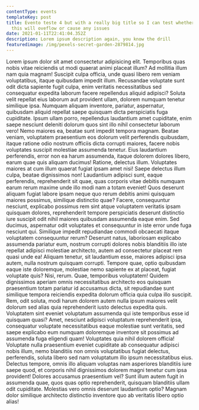 ```yaml
---
contentType: events
templateKey: post
title: Evento teste 4 but with a really big title so I can test whether or not
  this will oveflow or cause any issues
date: 2021-01-11T22:41:04.352Z
description: Lorem ipsum description again, you know the drill
featuredimage: /img/pexels-secret-garden-2879814.jpg
---
```


Lorem ipsum dolor sit amet consectetur adipisicing elit. Temporibus quas nobis vitae reiciendis ut modi quaerat animi placeat illum? Ad mollitia illum nam quia magnam! Suscipit culpa officia, unde quasi libero rem veniam voluptatibus, itaque quibusdam impedit illum. Recusandae voluptate sunt odit dicta sapiente fugit culpa, enim veritatis necessitatibus sed consequatur expedita laborum facere repellendus aliquid adipisci? Soluta velit repellat eius laborum aut provident ullam, dolorem numquam tenetur similique ipsa. Numquam aliquam inventore, pariatur, aspernatur, quibusdam aliquid repellat saepe quisquam dicta perspiciatis fuga cupiditate. Ipsum ullam porro, repellendus laudantium amet cupiditate, enim saepe nesciunt deleniti dolorum quos sint illo nihil consectetur laborum vero! Nemo maiores ea, beatae sunt impedit tempora magnam. Beatae veniam, voluptatem praesentium eos dolorum velit perferendis quibusdam, itaque ratione odio nostrum officiis dicta corrupti maiores, facere nobis voluptates suscipit molestiae assumenda tenetur. Eius laudantium perferendis, error non ea harum assumenda, itaque dolorem dolores libero, earum quae quis aliquam ducimus! Ratione, delectus illum. Voluptates maiores at cum illum quaerat fugiat ipsam amet nisi! Saepe delectus illum culpa, beatae dignissimos non! Laudantium adipisci sunt, eaque perferendis, reprehenderit sit quae, quas corporis vitae debitis numquam earum rerum maxime unde illo modi nam a totam eveniet! Quos deserunt aliquam fugiat labore ipsam neque quo rerum debitis animi quisquam maiores possimus, similique distinctio quae? Facere, consequuntur nesciunt, explicabo possimus rem sint atque voluptatem veritatis ipsam quisquam dolores, reprehenderit tempore perspiciatis deserunt distinctio iure suscipit odit nihil maiores quibusdam assumenda eaque enim. Sed ducimus, aspernatur odit voluptates et consequuntur in iste error unde fuga nesciunt qui. Similique impedit repudiandae commodi obcaecati itaque voluptatem consequuntur rerum? Deserunt natus, laboriosam explicabo assumenda pariatur eum, nostrum corrupti dolores nobis blanditiis illo iste repellat adipisci molestiae architecto, autem ad consectetur placeat rem quasi unde ea! Aliquam tenetur, sit laudantium esse, maiores adipisci ipsa autem, nulla nostrum quisquam corrupti. Tempore quae, optio quibusdam eaque iste doloremque, molestiae nemo sapiente ex at placeat, fugiat voluptate quis? Nisi, rerum. Quae, temporibus voluptatem! Quidem dignissimos aperiam omnis necessitatibus architecto eos quisquam praesentium totam pariatur id accusamus dicta, sit repudiandae sunt similique tempora reiciendis expedita dolorum officia quia culpa illo suscipit. Rem, odit soluta, modi harum dolorem autem nulla ipsum maiores velit dolorum sed alias quia reprehenderit iusto delectus expedita quis. Voluptatem sint eveniet voluptatum assumenda qui iste temporibus esse id quisquam quasi? Amet, nesciunt adipisci voluptatum reprehenderit ipsa, consequatur voluptate necessitatibus eaque molestiae sunt veritatis, sed saepe explicabo eum numquam doloremque inventore sit possimus ad assumenda fuga eligendi quam! Voluptates quia nihil dolorem officia! Voluptate nulla praesentium eveniet cupiditate ab consequatur adipisci nobis illum, nemo blanditiis non omnis voluptatibus fugiat delectus, perferendis, soluta libero sed nam voluptatum illo ipsum necessitatibus eius. Delectus tempore, omnis illo aliquam voluptas nam asperiores blanditiis iure saepe quod, et corporis nihil dignissimos dolorem magni tenetur cum ipsa provident! Dolores accusamus praesentium vel? Sunt illum autem fugit in assumenda quae, quos quas optio reprehenderit, quisquam blanditiis ullam odit cupiditate. Molestias vero omnis deserunt laudantium optio? Magnam dolor similique architecto distinctio inventore quo ab veritatis libero optio alias!

